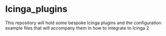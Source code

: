 # Icinga_plugins

This repository will hold some bespoke Icinga plugins and the configuration example files that will accompany them in how to integrate to Icinga 2

